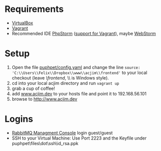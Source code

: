 # Requirements
- [VirtualBox](https://www.virtualbox.org/)
- [Vagrant](https://www.vagrantup.com/)
- Recommended IDE [PhpStorm](https://www.jetbrains.com/phpstorm/) ([support for Vagrant](http://blog.jetbrains.com/phpstorm/files/2013/08/vagrantup.png)), maybe [WebStorm](https://www.jetbrains.com/webstorm/)

# Setup
1. Open the file [puphpet/config.yaml](/puphpet/config.yaml) and change the line `source: 'C:\\Users\\Felix\\Dropbox\\www\\acjim\\frontend'` to your local checkout (leave *\frontend*, \\\\ is Windows style).
2. cd into your local acjim directory and run `vagrant up`
3. grab a cup of coffee!
4. add www.acjim.dev to your hosts file and point it to 192.168.56.101
5. browse to http://www.acjim.dev

# Logins
- [RabbitMQ Managment Console](http://www.acjim.dev:15672/) login guest/guest
- SSH to your Virtual Machine: Use Port 2223 and the Keyfile under puphpet\files\dot\ssh\id_rsa.ppk